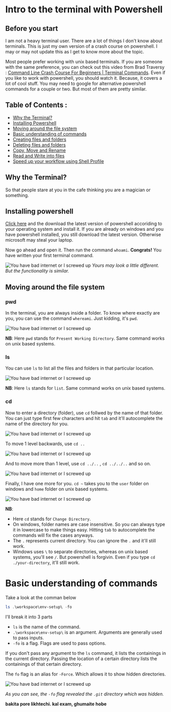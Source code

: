 # Intro to the terminal with Powershell

## Before you start

I am not a heavy terminal user. There are a lot of things I don't know about terminals. This is just my own version of a crash course on powershell. I may or may not update this as I get to know more about the topic.

Most people prefer working with unix based terminals. If you are someone with the same preference, you can check out this video from Brad Traversy : [Command Line Crash Course For Beginners | Terminal Commands](https://youtu.be/uwAqEzhyjtw). Even if you like to work with powershell, you should watch it. Because, it covers a lot of cool stuff. You may need to google for alternative powershell commands for a couple or two. But most of them are pretty similar.

## Table of Contents :

- [Why the Terminal?](#why-the-terminal)
- [Installing Powershell](#installing-powershell)
- [Moving around the file system](#moving-around-the-file-system)
- [Basic understanding of commands](#basic-understanding-of-commands)
- [Creating files and folders]()
- [Deleting files and folders]()
- [Copy, Move and Rename]()
- [Read and Write into files]()
- [Speed up your workflow using Shell Profile]()

## Why the Terminal?

So that people stare at you in the cafe thinking you are a magician or something.

## Installing powershell

[Click here](https://github.com/PowerShell/PowerShell/releases/) and the download the latest version of powershell accoriding to your operating system and install it. If you are already on windows and you have powershell installed, you still download the latest version. Otherwise microsoft may steal your laptop.

Now go ahead and open it. Then run the command `whoami`. **Congrats!** You have written your first terminal command.

![You have bad internet or I screwed up](https://raw.githubusercontent.com/Tasnimul-Hasan/env-setup/main/screenshots/powershell-intro.png)
_Yours may look a little different. But the functionality is similar._

## Moving around the file system

### pwd

In the terminal, you are always inside a folder. To know where exactly are you, you can use the command `whereami`. Just kidding, it's `pwd`.

![You have bad internet or I screwed up](https://raw.githubusercontent.com/Tasnimul-Hasan/env-setup/main/screenshots/pwd.png)

**NB**: Here `pwd` stands for `Present Working Directory`. Same command works on unix based systems.

### ls

You can use `ls` to list all the files and folders in that particular location.

![You have bad internet or I screwed up](https://raw.githubusercontent.com/Tasnimul-Hasan/env-setup/main/screenshots/ls.png)

**NB**: Here `ls` stands for `list`. Same command works on unix based systems.

### cd

Now to enter a directory (folder), use `cd` follwed by the name of that folder. You can just type first few characters and hit `tab` and it'll autocomplete the name of the directory for you.

![You have bad internet or I screwed up](https://raw.githubusercontent.com/Tasnimul-Hasan/env-setup/main/screenshots/cd.png)

To move 1 level backwards, use `cd ..`

![You have bad internet or I screwed up](https://raw.githubusercontent.com/Tasnimul-Hasan/env-setup/main/screenshots/cd-back.png)

And to move more than 1 level, use `cd ../..` , `cd ../../..` and so on.

![You have bad internet or I screwed up](https://raw.githubusercontent.com/Tasnimul-Hasan/env-setup/main/screenshots/cd-back-mult.png)

Finally, I have one more for you. `cd ~` takes you to the `user` folder on windows and `home` folder on unix based systems.

![You have bad internet or I screwed up](https://raw.githubusercontent.com/Tasnimul-Hasan/env-setup/main/screenshots/cd-home.png)

**NB**:

- Here `cd` stands for `Change Directory`.
- On windows, folder names are case insensitive. So you can always type it in lowercase to make things easy. Hitting `tab` to autocomplete the commands will fix the cases anyways.
- The `.` represents current directory. You can ignore the `.` and it'll still work.
- Windows uses `\` to separate directories, whereas on unix based systems, you'll see `/`. But powershell is forgivin. Even if you type `cd ./your-directory`, it'll still work.

# Basic understanding of commands

Take a look at the comman below

```powershell
ls .\workspace\env-setup\ -fo
```

I'll break it into 3 parts

- `ls` is the name of the command.
- `.\workspace\env-setup\` is an argument. Arguments are generally used to pass inputs.
- `-fo` is a flag. Flags are used to pass options.

If you don't pass any argument to the `ls` command, it lists the containings in the current directory. Passing the location of a certain directory lists the containings of that certain directory.

The `fo` flag is an alias for `-Force`. Which allows it to show hidden directories.

![You have bad internet or I screwed up](https://raw.githubusercontent.com/Tasnimul-Hasan/env-setup/main/screenshots/flags-and-arguments.png)

_As you can see, the `-fo` flag revealed the `.git` directory which was hidden._

**bakita pore likhtechi. kal exam, ghumaite hobe**
